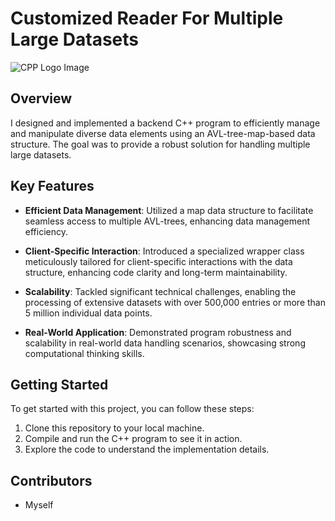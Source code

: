 # Customized Reader For Multiple Large Datasets

![CPP Logo Image](https://i.imgur.com/VJmeyAU.jpeg)

## Overview

I designed and implemented a backend C++ program to efficiently manage and manipulate diverse data elements using an AVL-tree-map-based data structure. The goal was to provide a robust solution for handling multiple large datasets.

## Key Features

- **Efficient Data Management**: Utilized a map data structure to facilitate seamless access to multiple AVL-trees, enhancing data management efficiency.

- **Client-Specific Interaction**: Introduced a specialized wrapper class meticulously tailored for client-specific interactions with the data structure, enhancing code clarity and long-term maintainability.

- **Scalability**: Tackled significant technical challenges, enabling the processing of extensive datasets with over 500,000 entries or more than 5 million individual data points.

- **Real-World Application**: Demonstrated program robustness and scalability in real-world data handling scenarios, showcasing strong computational thinking skills.

## Getting Started

To get started with this project, you can follow these steps:

1. Clone this repository to your local machine.
3. Compile and run the C++ program to see it in action.
4. Explore the code to understand the implementation details.

## Contributors

- Myself
